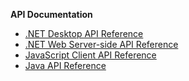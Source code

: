 **API Documentation**

- <a href="http://rvsdk-docs-dev.infragistics.local:8080/api/Overview.html" target="_blank" rel="noopener\"> .NET Desktop API Reference </a>
- <a href="http://rvsdk-docs-dev.infragistics.local:8081/api/Overview.html" target="_blank" rel="noopener\">.NET Web Server-side API Reference </a>
- <a href="http://rvsdk-docs-dev.infragistics.local:8082/" target="_blank" rel="noopener\">JavaScript Client API Reference </a>
- <a href="http://rvsdk-docs-dev.infragistics.local/en/developer/java-sdk/api/index.html" target="_blank" rel="noopener\">Java API Reference </a>    